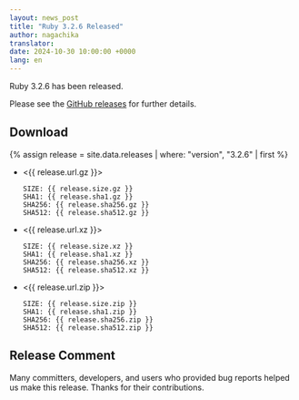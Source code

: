 ```yaml
---
layout: news_post
title: "Ruby 3.2.6 Released"
author: nagachika
translator:
date: 2024-10-30 10:00:00 +0000
lang: en
---
```


Ruby 3.2.6 has been released.

Please see the [GitHub releases](https://github.com/ruby/ruby/releases/tag/v3_2_6) for further details.

## Download

{% assign release = site.data.releases | where: "version", "3.2.6" | first %}

* <{{ release.url.gz }}>

      SIZE: {{ release.size.gz }}
      SHA1: {{ release.sha1.gz }}
      SHA256: {{ release.sha256.gz }}
      SHA512: {{ release.sha512.gz }}

* <{{ release.url.xz }}>

      SIZE: {{ release.size.xz }}
      SHA1: {{ release.sha1.xz }}
      SHA256: {{ release.sha256.xz }}
      SHA512: {{ release.sha512.xz }}

* <{{ release.url.zip }}>

      SIZE: {{ release.size.zip }}
      SHA1: {{ release.sha1.zip }}
      SHA256: {{ release.sha256.zip }}
      SHA512: {{ release.sha512.zip }}

## Release Comment

Many committers, developers, and users who provided bug reports helped us make this release.
Thanks for their contributions.
